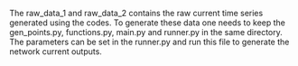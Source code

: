 The raw_data_1 and raw_data_2 contains the raw current time series generated using the codes. 
To generate these data one needs to keep the gen_points.py, functions.py, main.py and runner.py in the same directory. The parameters can be set in the runner.py and run this file to generate the network current outputs.

